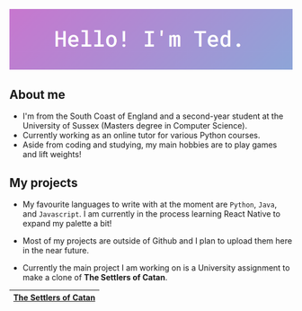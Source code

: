![banner](banner.png)

## About me

- I'm from the South Coast of England and a second-year student at the University of Sussex (Masters degree in Computer Science).
- Currently working as an online tutor for various Python courses.
- Aside from coding and studying, my main hobbies are to play games and lift weights!

## My projects

- My favourite languages to write with at the moment are `Python`, `Java`, and `Javascript`. I am currently in the process learning React Native to expand my palette a bit!

- Most of my projects are outside of Github and I plan to upload them here in the near future.

- Currently the main project I am working on is a University assignment to make a clone of **The Settlers of Catan**.

| [The Settlers of Catan](https://github.com/TedAlden/settlers-of-catan) |
| - |
